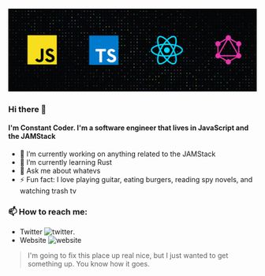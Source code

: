 ![GitHub Profile Banner](https://github.com/constantcoder/constantcoder/blob/master/images/cc-github-banner.jpg)

### Hi there 👋
#### I'm Constant Coder. I'm a software engineer that lives in JavaScript and the JAMStack


- 🔭 I’m currently working on anything related to the JAMStack
- 🌱 I’m currently learning Rust
- 💬 Ask me about whatevs
- ⚡ Fun fact: I love playing guitar, eating burgers, reading spy novels, and watching trash tv

### 📫 How to reach me:
  - Twitter ![twitter](https://twitter.com/CoderConstant).
  - Website ![website](https://www.constantcoder.io)

> I'm going to fix this place up real nice, but I just wanted to get something up. You know how it goes.
